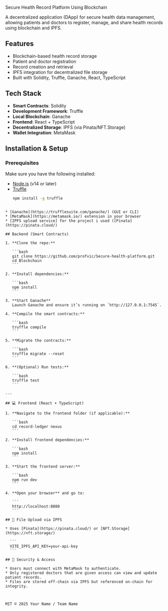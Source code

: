 Secure Health Record Platform Using Blockchain

A decentralized application (DApp) for secure health data management, allowing patients and doctors to register, manage, and share health records using blockchain and IPFS.

## Features

- Blockchain-based health record storage
- Patient and doctor registration
- Record creation and retrieval
- IPFS integration for decentralized file storage
- Built with Solidity, Truffle, Ganache, React, TypeScript

## Tech Stack

- **Smart Contracts**: Solidity
- **Development Framework**: Truffle
- **Local Blockchain**: Ganache
- **Frontend**: React + TypeScript
- **Decentralized Storage**: IPFS (via Pinata/NFT.Storage)
- **Wallet Integration**: MetaMask

## Installation & Setup

### Prerequisites

Make sure you have the following installed:

- [Node.js](https://nodejs.org/) (v14 or later)
- [Truffle](https://trufflesuite.com/)  
  ```bash
  npm install -g truffle
````

* [Ganache](https://trufflesuite.com/ganache/) (GUI or CLI)
* [MetaMask](https://metamask.io/) extension in your browser
* [IPFS upload service] for the project i used ([Pinata](https://pinata.cloud/)

## Backend (Smart Contracts)

1. **Clone the repo:**

   ```bash
   git clone https://github.com/profvic/Secure-health-platform.git
   cd Blockchain
   ```

2. **Install dependencies:**

   ```bash
   npm install
   ```

3. **Start Ganache**
   Launch Ganache and ensure it’s running on `http://127.0.0.1:7545`.

4. **Compile the smart contracts:**

   ```bash
   truffle compile
   ```

5. **Migrate the contracts:**

   ```bash
   truffle migrate --reset
   ```

6. **(Optional) Run tests:**

   ```bash
   truffle test
   ```

---

## 💻 Frontend (React + TypeScript)

1. **Navigate to the frontend folder (if applicable):**

   ```bash
   cd record-ledger nexus
   ```

2. **Install frontend dependencies:**

   ```bash
   npm install
   ```

3. **Start the frontend server:**

   ```bash
   npm run dev
   ```

4. **Open your browser** and go to:

   ```
   http://localhost:8080
   ```

## 📁 File Upload via IPFS

* Uses [Pinata](https://pinata.cloud/) or [NFT.Storage](https://nft.storage/)

  ```
  VITE_IPFS_API_KEY=your-api-key
  ```

## 🔐 Security & Access

* Users must connect with MetaMask to authenticate.
* Only registered doctors that are given access can view and update patient records.
* Files are stored off-chain via IPFS but referenced on-chain for integrity.



MIT © 2025 Your Name / Team Name

